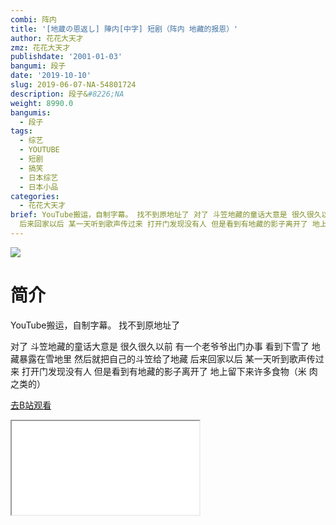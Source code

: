 ```yaml
---
combi: 阵内
title: '[地蔵の恩返し] 陣内[中字] 短剧（阵内 地藏的报恩）'
author: 花花大天才
zmz: 花花大天才
publishdate: '2001-01-03'
bangumi: 段子
date: '2019-10-10'
slug: 2019-06-07-NA-54801724
description: 段子&#8226;NA
weight: 8990.0
bangumis:
  - 段子
tags:
  - 综艺
  - YOUTUBE
  - 短剧
  - 搞笑
  - 日本综艺
  - 日本小品
categories:
  - 花花大天才
brief: YouTube搬运，自制字幕。 找不到原地址了 对了 斗笠地藏的童话大意是 很久很久以前 有一个老爷爷出门办事 看到下雪了 地藏暴露在雪地里 然后就把自己的斗笠给了地藏
  后来回家以后 某一天听到歌声传过来 打开门发现没有人 但是看到有地藏的影子离开了 地上留下来许多食物（米 肉之类的）
---
```

![](https://raw.githubusercontent.com/tcgriffith/owaraisite/master/static/tmpimg/8f4f136904d1c4060207a4571115f26c73c9526e.jpg.480.jpg)
# 简介  
YouTube搬运，自制字幕。
找不到原地址了 

对了 斗笠地藏的童话大意是
很久很久以前 有一个老爷爷出门办事 
看到下雪了 地藏暴露在雪地里
然后就把自己的斗笠给了地藏
后来回家以后 某一天听到歌声传过来
打开门发现没有人 但是看到有地藏的影子离开了
地上留下来许多食物（米 肉之类的）  

[去B站观看](https://www.bilibili.com/video/av54801724/)
<div class ="resp-container"><iframe class="testiframe" src="//player.bilibili.com/player.html?aid=54801724"", scrolling="no", allowfullscreen="true" > </iframe></div> 
